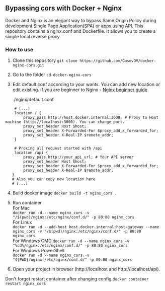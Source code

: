 ## Bypassing cors with Docker + Nginx

Docker and Nginx is an elegant way to bypass Same Origin Policy during development Single Page Application(SPA) or apps using API.  This repository contains a nginx.conf and Dockerfile. It allows you to create a simple local reverse proxy.

### How to use

1. Clone this repository `git clone https://github.com/GusevDV/docker-nginx-cors.git`
2. Go to the folder `cd docker-nginx-cors`
3. Edit default.conf according to your wants. You can add new location or edit existing. If you are beginner to Nginx - [Nginx beginner guide](https://nginx.org/en/docs/beginners_guide.html)  
   

   ./nginx/default.conf
```nginx 
    # [...]
    location / {
        proxy_pass http://host.docker.internal:3000; # Proxy to Host machine (http://localhost:3000). You can change port.
	    proxy_set_header Host $host;
	    proxy_set_header X-Forwarded-For $proxy_add_x_forwarded_for;
	    proxy_set_header X-Real-IP $remote_addr;
    }
    
    # Proxing all request started with /api
    location /api { 
	    proxy_pass http://your_api_url; # Your API server
        proxy_set_header Host $host;
        proxy_set_header X-Forwarded-For $proxy_add_x_forwarded_for;
        proxy_set_header X-Real-IP $remote_addr;
   }
   # Also you can copy new location here 
   # [...]
```
4. Build docker image `docker build -t nginx_cors .`
5. Run container  
   For Mac  
   `docker run -d --name nginx_cors -v "/$(pwd)/nginx:/etc/nginx/conf.d/" -p 80:80 nginx_cors`  
   For Linux  
   `docker run -d --add-host host.docker.internal:host-gateway --name nginx_cors -v "/$(pwd)/nginx:/etc/nginx/conf.d/" -p 80:80 nginx_cors`  
   For Windows CMD 
   `docker run -d --name nginx_cors -v "%cd%/nginx:/etc/nginx/conf.d/" -p 80:80 nginx_cors`  
   For Windows PowerShell  
   `docker run -d --name nginx_cors -v "${PWD}/nginx:/etc/nginx/conf.d/" -p 80:80 nginx_cors`
   
6. Open your project in browser (http://localhost and http://localhost/api).

Don't forget restart container after changing config `docker container restart nginx_cors`
   
